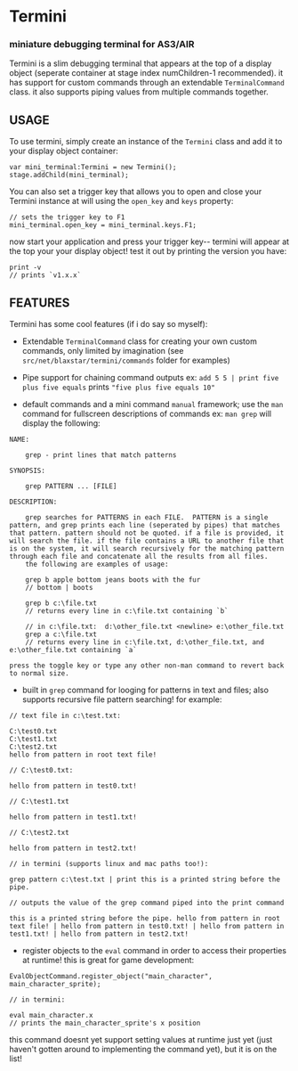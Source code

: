 # Termini
### miniature debugging terminal for AS3/AIR

Termini is a slim debugging terminal that appears at the top of a display object (seperate container at stage index numChildren-1 recommended). it has support for custom commands through an extendable `TerminalCommand` class. it also supports piping values from multiple commands together.

## USAGE
To use termini, simply create an instance of the `Termini` class and add it to your display object container:

```
var mini_terminal:Termini = new Termini();
stage.addChild(mini_terminal);
```

You can also set a trigger key that allows you to open and close your Termini instance at will using the `open_key` and `keys` property:

```
// sets the trigger key to F1
mini_terminal.open_key = mini_terminal.keys.F1;
```

now start your application and press your trigger key-- termini will appear at the top your your display object! test it out by printing the version you have:

```
print -v
// prints `v1.x.x`
```

## FEATURES

Termini has some cool features (if i do say so myself):

- Extendable `TerminalCommand` class for creating your own custom commands, only limited by imagination (see `src/net/blaxstar/termini/commands` folder for examples)


- Pipe support for chaining command outputs ex:
`add 5 5 | print five plus five equals` prints `"five plus five equals 10"`
- default commands and a mini command `manual` framework; use the `man` command for fullscreen descriptions of commands ex: `man grep` will display the following:

```
NAME:

	grep - print lines that match patterns

SYNOPSIS:

	grep PATTERN ... [FILE]

DESCRIPTION:

	grep searches for PATTERNS in each FILE.  PATTERN is a single pattern, and grep prints each line (seperated by pipes) that matches that pattern. pattern should not be quoted. if a file is provided, it will search the file. if the file contains a URL to another file that is on the system, it will search recursively for the matching pattern through each file and concatenate all the results from all files.
	the following are examples of usage:

	grep b apple bottom jeans boots with the fur
	// bottom | boots

	grep b c:\file.txt
	// returns every line in c:\file.txt containing `b`

	// in c:\file.txt:  d:\other_file.txt <newline> e:\other_file.txt
	grep a c:\file.txt
	// returns every line in c:\file.txt, d:\other_file.txt, and e:\other_file.txt containing `a`

press the toggle key or type any other non-man command to revert back to normal size.
```

- built in `grep` command for looging for patterns in text and files; also supports recursive file pattern searching! for example:

```
// text file in c:\test.txt:

C:\test0.txt
C:\test1.txt
C:\test2.txt
hello from pattern in root text file!

// C:\test0.txt:

hello from pattern in test0.txt!

// C:\test1.txt

hello from pattern in test1.txt!

// C:\test2.txt

hello from pattern in test2.txt!

// in termini (supports linux and mac paths too!):

grep pattern c:\test.txt | print this is a printed string before the pipe.

// outputs the value of the grep command piped into the print command

this is a printed string before the pipe. hello from pattern in root text file! | hello from pattern in test0.txt! | hello from pattern in test1.txt! | hello from pattern in test2.txt!
```
- register objects to the `eval` command in order to access their properties at runtime! this is great for game development:

```
EvalObjectCommand.register_object("main_character", main_character_sprite);

// in termini:

eval main_character.x
// prints the main_character_sprite's x position
```

this command doesnt yet support setting values at runtime just yet (just haven't gotten around to implementing the command yet), but it is on the list!


